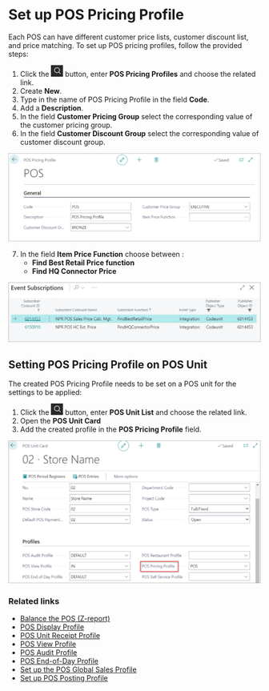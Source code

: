 # Set up POS Pricing Profile

Each POS can have different customer price lists, customer discount list, and price matching. To set up POS pricing profiles, follow the provided steps:

1. Click the ![Lightbulb that opens the Tell Me feature](../../../images/Icons/Lightbulb_icon.png "Tell Me what you want to do") button, enter **POS Pricing Profiles** and choose the related link.
2. Create **New**.
3. Type in the name of POS Pricing Profile in the field **Code**.
4. Add a **Description**.
5. In the field **Customer Pricing Group** select the corresponding value of the customer pricing group.
6. In the field **Customer Discount Group** select the corresponding value of customer discount group.

![POS_set](../images/POS_new.png)

7. In the field **Item Price Function** choose between :    
   - **Find Best Retail Price function**   
   - **Find HQ Connector Price**

 ![POS_2](../images/POS_matching.png)

## Setting POS Pricing Profile on POS Unit

The created POS Pricing Profile needs to be set on a POS unit for the settings to be applied:

1. Click the ![Lightbulb that opens the Tell Me feature](../../../images/Icons/Lightbulb_icon.png "Tell Me what you want to do") button, enter **POS Unit List** and choose the related link.
2. Open the **POS Unit Card**
3. Add the created profile in the **POS Pricing Profile** field.

![POS_3](../images/POS_add.png)

### Related links

- [Balance the POS (Z-report)](../howto/balance_the_pos.md)
- [POS Display Profile](../reference/POS_Display_profile.md)
- [POS Unit Receipt Profile](../explanation/POS_unit_Receipt_profile.md)
- [POS View Profile](../reference/POS_view_profile.md)
- [POS Audit Profile](../reference/POS_audit_profile.md)
- [POS End-of-Day Profile](../reference/POS_End_of_Day_Profile.md)
- [Set up the POS Global Sales Profile](../howto/POS_Global.md)
- [Set up POS Posting Profile](../howto/POS_Pos_Prof.md)